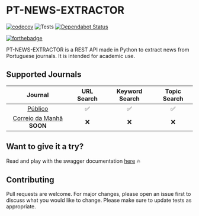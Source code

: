 # PT-NEWS-EXTRACTOR
[![codecov](https://codecov.io/gh/spamz23/PT-NEWS_EXTRACTOR/branch/master/graph/badge.svg?token=KxMeNY2V78)](undefined)
![Tests](https://github.com/spamz23/PT-NEWS_EXTRACTOR/workflows/Tests/badge.svg)
[![Dependabot Status](https://api.dependabot.com/badges/status?host=github&repo=spamz23/PT-NEWS_EXTRACTOR)](https://dependabot.com)

[![forthebadge](https://forthebadge.com/images/badges/made-with-python.svg)](https://forthebadge.com)

PT-NEWS-EXTRACTOR is a REST API made in Python to extract news from Portuguese journals. It is intended for academic use.

## Supported Journals
| Journal | URL Search | Keyword Search | Topic Search
|:---:|:---:|:---:|:---:|
| [Público](https://www.publico.pt/) | :white_check_mark: | :white_check_mark: | :white_check_mark: |
| [Correio da Manhã](https://www.cmjornal.pt/) **SOON** | :x: | :x: | :x: |


## Want to give it a try?
Read and play with the swagger documentation [here](https://pt-news-extractor.herokuapp.com/api/v1/) :fire:

## Contributing
Pull requests are welcome. For major changes, please open an issue first to discuss what you would like to change. Please make sure to update tests as appropriate.
